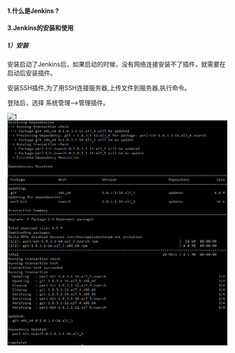 
#### 1.什么是Jenkins ?





#### 3.Jenkins的安装和使用

##### 1）安装


安装启动了Jenkins后，如果启动的时候，没有网络连接安装不了插件，就需要在启动后安装插件。

安装SSH插件,为了用SSH连接服务器,上传文件到服务器,执行命令。

登陆后，选择 系统管理-->管理插件。

![1](https://note.youdao.com/favicon.ico)
![安装成功提示](https://github.com/franck418/Tool_Guide/blob/master/git/install.png)
